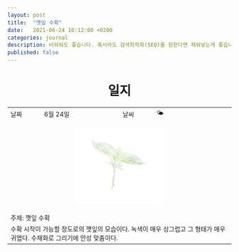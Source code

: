 ```yaml
---
layout: post
title:  "깻잎 수확"
date:   2021-06-24 10:12:00 +0200
categories: journal
description: 비워둬도 좋습니다. 혹시라도 검색최적화(SEO)를 원한다면 채워넣는게 좋습니다.
published: false
---
```

 
<h1 style='text-align:center;font-weight:bold;'>일지</h1>

<table>

  <tr>
    <td style="width: 15%;" >날짜</td>
    <td style="width: 35%;" >6월 24일</td>
    <td style="width: 15%;" >날씨</td>
    <td style="width: 35%;" >&#127780; </td>
  </tr>
  <tr><td colspan=4> <p align="center">
     <img src="/asset/images/perilla-sketch-06.jpg" width="200px" />
     </p> </td></tr>
  <tr><td colspan=4> 주제: 깻잎 수확 </td></tr>
  <tr><td colspan=4 class="notes">수확 시작이 가능할 정도로의 깻잎의 모습이다. 녹색이 매우 싱그럽고 그 형태가 매우 귀엽다. 수채화로 그리기에 안성 맞춤이다.</td></tr>
</table>




